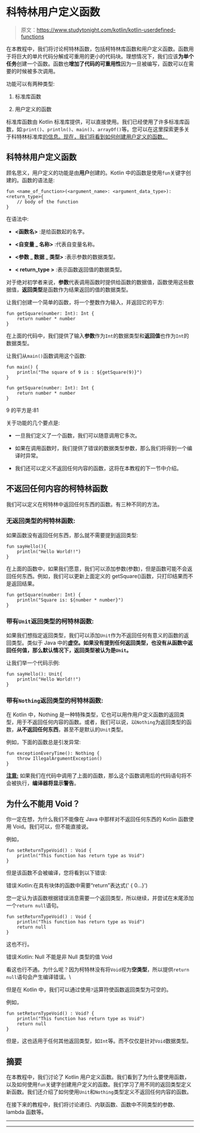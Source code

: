 # 科特林用户定义函数

> 原文：<https://www.studytonight.com/kotlin/kotlin-userdefined-functions>

在本教程中，我们将讨论柯特林函数，包括柯特林库函数和用户定义函数。函数用于将巨大的单片代码分解成可重用的更小的代码块。理想情况下，我们应该**为单个任务**创建一个函数。函数也**增加了代码的可重用性**因为一旦被编写，函数可以在需要的时候被多次调用。

功能可以有两种类型:

1.  标准库函数

2.  用户定义的函数

标准库函数由 Kotlin 标准库提供，可以直接使用。我们已经使用了许多标准库函数，如:`print()`、`println()`、`main()`、`arrayOf()`等。您可以在这里探索更多关于科特林标准库[的信息。现在，我们将看到如何创建用户定义的函数。](https://kotlinlang.org/api/latest/jvm/stdlib/)

## 科特林用户定义函数

顾名思义，用户定义的功能是由**用户**创建的。Kotlin 中的函数是使用`fun`关键字创建的。函数的语法是:

```
fun <name_of_function>(<argument_name>: <argument_data_type>):<return_type>{
    // body of the function
}
```

在语法中:

*   **<函数名>** :是给函数起的名字。

*   **<自变量 _ 名称>** :代表自变量名称。

*   **<参数 _ 数据 _ 类型>** :表示参数的数据类型。

*   **< return_type >** :表示函数返回值的数据类型。

对于绝对初学者来说，**参数**代表调用函数时提供给函数的数据值，函数使用这些数据值，**返回类型**是函数作为结果返回的值的数据类型。

让我们创建一个简单的函数，将一个整数作为输入，并返回它的平方:

```
fun getSquare(number: Int): Int {
    return number * number
}
```

在上面的代码中，我们提供了输入**参数**作为`Int`的数据类型和**返回值**也作为`Int`的数据类型。

让我们从`main()`函数调用这个函数:

```
fun main() {
    println("The square of 9 is : ${getSquare(9)}")
}

fun getSquare(number: Int): Int {
    return number * number
}
```

9 的平方是:81

关于功能的几个要点是:

*   一旦我们定义了一个函数，我们可以随意调用它多次。

*   如果在调用函数时，我们提供了错误的数据类型参数，那么我们将得到一个编译时异常。

*   我们还可以定义不返回任何内容的函数，这将在本教程的下一节中介绍。

## 不返回任何内容的柯特林函数

我们可以定义在柯特林中返回任何东西的函数。有三种不同的方法。

### 无返回类型的柯特林函数:

如果函数没有返回任何东西，那么就不需要提到返回类型:

```
fun sayHello(){
    println("Hello World!!")
}
```

在上面的函数中，如果我们愿意，我们可以添加参数(参数)，但是函数可能不会返回任何东西。例如，我们可以更新上面定义的 getSquare()函数，只打印结果而不是返回结果。

```
fun getSquare(number: Int) {
    println("Square is: ${number * number}")
}
```

### 带有`Unit`返回类型的柯特林函数:

如果我们想指定返回类型，我们可以添加`Unit`作为不返回任何有意义的函数的返回类型。类似于 Java 中的**虚空。如果没有提到任何返回类型，也没有从函数中返回任何值，那么默认情况下，返回类型被认为是`Unit`。**

让我们举一个代码示例:

```
fun sayHello(): Unit{
    println("Hello World!!")
}
```

### 带有`Nothing`返回类型的柯特林函数:

在 Kotlin 中，Nothing 是一种特殊类型，它也可以用作用户定义函数的返回类型，用于不返回任何内容的函数。或者，我们可以说，以`Nothing`为返回类型的函数，**从不返回任何东西**，甚至不是默认的`Unit`类型。

例如，下面的函数总是引发异常:

```
fun exceptionEveryTime(): Nothing {
    throw IllegalArgumentException()
}
```

<u>**注意:**</u> 如果我们在代码中调用了上面的函数，那么这个函数调用后的代码语句将不会被执行，**编译器将显示警告**。

## 为什么不能用 Void？

你一定在想，为什么我们不能像在 Java 中那样对不返回任何东西的 Kotlin 函数使用 Void。我们可以，但不能直接说。

例如，

```
fun setReturnTypeVoid() : Void {
    println("This function has return type as Void")
}
```

但是该函数不会被编译，您将看到以下错误:

错误:Kotlin:在具有块体的函数中需要“return”表达式(' { 0...}')

您一定认为该函数根据错误消息需要一个返回类型，所以继续，并尝试在末尾添加一个`return null`语句。

```
fun setReturnTypeVoid() : Void {
    println("This function has return type as Void")
    return null
}
```

这也不行。

错误:Kotlin: Null 不能是非 Null 类型的值 Void

看这也行不通。为什么呢？因为柯特林没有将`Void`视为**空类型**，所以提供`return null`语句会产生编译错误。\

但是在 Kotlin 中，我们可以通过使用`?`运算符使函数返回类型为可空的。

例如，

```
fun setReturnTypeVoid() : Void? {
    println("This function has return type as Void")
    return null
}
```

但是，这也适用于任何其他返回类型，如`Int`等。而不仅仅是针对`Void`数据类型。

## 摘要

在本教程中，我们讨论了 Kotlin 用户定义函数。我们看到了为什么要使用函数，以及如何使用`fun`关键字创建用户定义的函数。我们学习了用不同的返回类型定义新函数。我们还介绍了如何使用`Unit`和`Nothing`类型定义不返回任何内容的函数。

在接下来的教程中，我们将讨论递归、内联函数、函数中不同类型的参数、lambda 函数等。

* * *

* * *